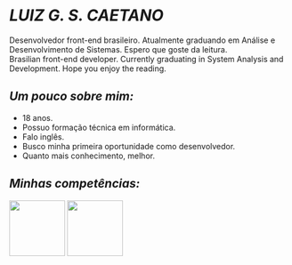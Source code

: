# _LUIZ G. S. CAETANO_  
Desenvolvedor front-end brasileiro. Atualmente graduando em Análise e Desenvolvimento de Sistemas. Espero que goste da leitura.  
Brasilian front-end developer. Currently graduating in System Analysis and Development. Hope you enjoy the reading.  

## _Um pouco sobre mim:_  
- 18 anos.
- Possuo formação técnica em informática.
- Falo inglês.
- Busco minha primeira oportunidade como desenvolvedor.
- Quanto mais conhecimento, melhor.  

## _Minhas competências:_  
<img src="https://logodownload.org/wp-content/uploads/2016/10/html5-logo-10.png" width="100">
<img src="https://logospng.org/download/css-3/logo-css-3-2048.png" width="100">
